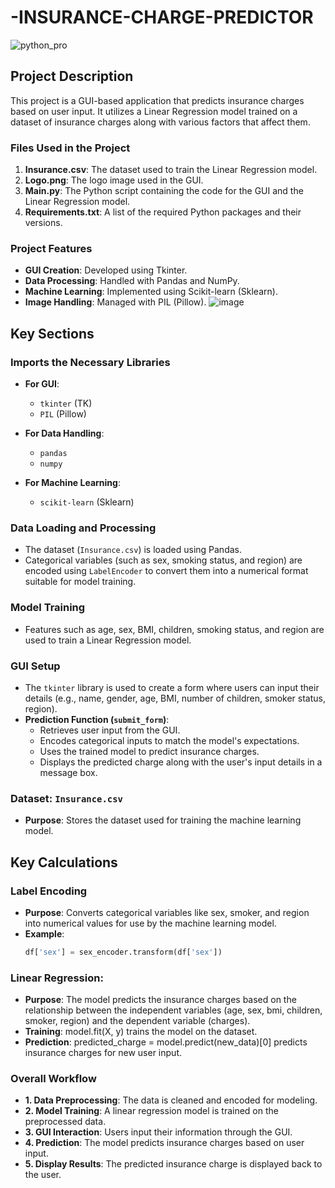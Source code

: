 # -INSURANCE-CHARGE-PREDICTOR
![python_pro](https://github.com/user-attachments/assets/da32ff1f-198e-4061-9bf2-3c6028a94e58)
## Project Description

This project is a GUI-based application that predicts insurance charges based on user input. It utilizes a Linear Regression model trained on a dataset of insurance charges along with various factors that affect them.

### Files Used in the Project

1. **Insurance.csv**: The dataset used to train the Linear Regression model.
2. **Logo.png**: The logo image used in the GUI.
3. **Main.py**: The Python script containing the code for the GUI and the Linear Regression model.
4. **Requirements.txt**: A list of the required Python packages and their versions.

### Project Features

- **GUI Creation**: Developed using Tkinter.
- **Data Processing**: Handled with Pandas and NumPy.
- **Machine Learning**: Implemented using Scikit-learn (Sklearn).
- **Image Handling**: Managed with PIL (Pillow).
![image](https://github.com/user-attachments/assets/4233c4c3-976b-4afa-b9b5-2a04118a4136)

## Key Sections

### Imports the Necessary Libraries

- **For GUI**: 
  - `tkinter` (TK)
  - `PIL` (Pillow)
  
- **For Data Handling**: 
  - `pandas`
  - `numpy`
  
- **For Machine Learning**: 
  - `scikit-learn` (Sklearn)

### Data Loading and Processing

- The dataset (`Insurance.csv`) is loaded using Pandas.
- Categorical variables (such as sex, smoking status, and region) are encoded using `LabelEncoder` to convert them into a numerical format suitable for model training.

### Model Training

- Features such as age, sex, BMI, children, smoking status, and region are used to train a Linear Regression model.

### GUI Setup

- The `tkinter` library is used to create a form where users can input their details (e.g., name, gender, age, BMI, number of children, smoker status, region).
- **Prediction Function (`submit_form`)**:
  - Retrieves user input from the GUI.
  - Encodes categorical inputs to match the model's expectations.
  - Uses the trained model to predict insurance charges.
  - Displays the predicted charge along with the user's input details in a message box.

### Dataset: `Insurance.csv`

- **Purpose**: Stores the dataset used for training the machine learning model.

## Key Calculations

### Label Encoding

- **Purpose**: Converts categorical variables like sex, smoker, and region into numerical values for use by the machine learning model.
- **Example**:
  ```python
  df['sex'] = sex_encoder.transform(df['sex'])
###   Linear Regression:
- **Purpose**:  The model predicts the insurance charges based on the relationship between the independent variables (age, sex, bmi, children, smoker, region) and the dependent variable (charges).
- **Training**: model.fit(X, y) trains the model on the dataset.
- **Prediction**: predicted_charge = model.predict(new_data)[0] predicts insurance charges for new user input.

### Overall Workflow
- **1.	Data Preprocessing**: The data is cleaned and encoded for modeling.
- **2.	Model Training**: A linear regression model is trained on the preprocessed data.
- **3.	GUI Interaction**: Users input their information through the GUI.
- **4.	Prediction**: The model predicts insurance charges based on user input.
- **5.	Display Results**: The predicted insurance charge is displayed back to the user.


